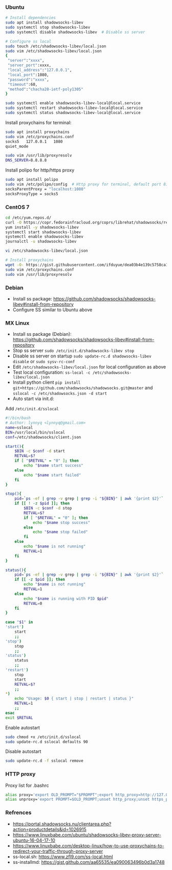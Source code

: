 ### Ubuntu
```bash
# Install dependencies
sudo apt install shadowsocks-libev
sudo systemctl stop shadowsocks-libev
sudo systemctl disable shadowsocks-libev  # Disable ss server

# Configure ss local
sudo touch /etc/shadowsocks-libev/local.json
sudo vim /etc/shadowsocks-libev/local.json
{
 "server":"xxxx",
 "server_port":xxxx,
 "local_address":"127.0.0.1",
 "local_port":1080,
 "password":"xxxx",
 "timeout":60,
 "method":"chacha20-ietf-poly1305"
}

sudo systemctl enable shadowsocks-libev-local@local.service
sudo systemctl restart shadowsocks-libev-local@local.service
sudo systemctl status shadowsocks-libev-local@local.service
```

Install proxychains for terminal:
```bash
sudo apt install proxychains
sudo vim /etc/proxychains.conf
socks5   127.0.0.1   1080
quiet_mode

sudo vim /usr/lib/proxyresolv
DNS_SERVER=8.8.8.8
```
Install polipo for http/https proxy
```bash
sudo apt install polipo
sudo vim /etc/polipo/config  # Http proxy for terminal, default port 8123
socksParentProxy = "localhost:1080"
socksProxyType = socks5
```

### CentOS 7
```bash
cd /etc/yum.repos.d/
curl -O https://copr.fedorainfracloud.org/coprs/librehat/shadowsocks/repo/epel-7/librehat-shadowsocks-epel-7.repo
yum install -y shadowsocks-libev
systemctl start shadowsocks-libev
systemctl enable shadowsocks-libev
journalctl -u shadowsocks-libev

vi /etc/shadowsocks-libev/local.json

# Install proxychains
wget -O- https://gist.githubusercontent.com/ifduyue/dea03b4e139c5758ca114770027cf65c/raw/install-proxychains-ng.sh | sudo bash -s
sudo vim /etc/proxychains.conf
sudo vim /usr/lib/proxyresolv
```

### Debian
* Install ss package: https://github.com/shadowsocks/shadowsocks-libev#install-from-repository
* Configure SS similar to Ubuntu above

### MX Linux
* Install ss package (Debian): https://github.com/shadowsocks/shadowsocks-libev#install-from-repository
* Stop ss server `sudo /etc/init.d/shadowsocks-libev stop`
* Disable ss server on startup `sudo update-rc.d shadowsocks-libev disable` or `sudo sysv-rc-conf`
* Edit `/etc/shadowsocks-libev/local.json` for local configuration as above
* Test local configuration: `ss-local -c /etc/shadowsocks-libev/local.json`
* Install python client `pip install git+https://github.com/shadowsocks/shadowsocks.git@master` and `sslocal -c /etc/shadowsocks.json -d start`
* Auto start via init.d:

Add `/etc/init.d/sslocal`
```bash
#!/bin/bash
# Author: lynnyq <lynnyq@gmail.com>
name=sslocal
BIN=/usr/local/bin/sslocal
conf=/etc/shadowsocks/client.json

start(){
    $BIN -c $conf -d start
    RETVAL=$?
    if [ "$RETVAL" = "0" ]; then
        echo "$name start success"
    else
        echo "$name start failed"
    fi
}

stop(){
    pid=`ps -ef | grep -v grep | grep -i "${BIN}" | awk '{print $2}'`
    if [[ ! -z $pid ]]; then
        $BIN -c $conf -d stop
        RETVAL=$?
        if [ "$RETVAL" = "0" ]; then
            echo "$name stop success"
        else
            echo "$name stop failed"
        fi
    else
        echo "$name is not running"
        RETVAL=1
    fi
}

status(){
    pid=`ps -ef | grep -v grep | grep -i "${BIN}" | awk '{print $2}'`
    if [[ -z $pid ]]; then
        echo "$name is not running"
        RETVAL=1
    else
        echo "$name is running with PID $pid"
        RETVAL=0
    fi
}

case "$1" in
'start')
    start
    ;;
'stop')
    stop
    ;;
'status')
    status
    ;;
'restart')
    stop
    start
    RETVAL=$?
    ;;
*)
    echo "Usage: $0 { start | stop | restart | status }"
    RETVAL=1
    ;;
esac
exit $RETVAL
```
Enable autostart
```bash
sudo chmod +x /etc/init.d/sslocal
sudo update-rc.d sslocal defaults 90
```
Disable autostart
```bash
sudo update-rc.d -f sslocal remove
```

### HTTP proxy
Proxy list for .bashrc
```bash
alias proxy='export OLD_PROMPT="$PROMPT";export http_proxy=http://127.0.0.1:8123;export https_proxy=http://127.0.0.1:8123;export PROMPT="[PROXY] $PROMPT"'
alias unproxy='export PROMPT=$OLD_PROMPT;unset http_proxy;unset https_proxy;unset OLD_PROMPT'
```

### Refrences
* https://portal.shadowsocks.nu/clientarea.php?action=productdetails&id=1026915
* https://www.linuxbabe.com/ubuntu/shadowsocks-libev-proxy-server-ubuntu-16-04-17-10
* https://www.linuxbabe.com/desktop-linux/how-to-use-proxychains-to-redirect-your-traffic-through-proxy-server
* ss-local.sh: https://www.zfl9.com/ss-local.html
* ss-installmd: https://gist.github.com/aa65535/ea090063496b0d3a1748
